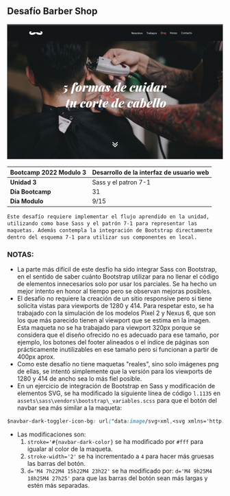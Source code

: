 ## Desafío Barber Shop

![imagen del desafio](assets/img/frontReadme.png)


|Bootcamp 2022 Modulo 3|Desarrollo de la interfaz de usuario web|
|----|-----|
|**Unidad 3**|Sass y el patron 7-1|
|**Día Bootcamp**|31|
|**Día Modulo**|9/15|



    Este desafío requiere implementar el flujo aprendido en la unidad, utilizando como base Sass y el patrón 7-1 para representar las maquetas. Además contempla la integración de Bootstrap directamente dentro del esquema 7-1 para utilizar sus componentes en local. 


### NOTAS: 

- La parte más difícil de este desfío ha sido integrar Sass con Bootstrap, en el sentido de saber cuánto Bootstrap utilizar para no llenar el código de elementos innecesarios solo por usar los parciales. Se ha hecho un mejor intento en honor al tiempo pero se observan mejoras posibles. 
- El desafío no requiere la creación de un sitio responsive pero si tiene solicita vistas para viewports de 1280 y 414. Para respetar esto, se ha trabajado con la simulación de los modelos Pixel 2 y Nexus 6, que son los que más parecido tienen al viewport que se estima en la imagen. Esta maqueta no se ha trabajado para viewport 320px porque se considera que el diseño ofrecido no es adecuado para ese tamaño, por ejemplo, los botones del footer alineados o el índice de páginas son prácticamente inutilizables en ese tamaño pero si funcionan a partir de 400px aprox.
- Como este desafío no tiene maquetas "reales", sino solo imágenes png de ellas, se intentó simplemente que la versión para los viewports de 1280 y 414 de ancho sea lo más fiel posible. 
- En un ejercicio de integración de Bootstrap en Sass y modificación de elementos SVG, se ha modificado la siguiente línea de código `l.1135` en `assets\sass\vendors\bootstrap\_variables.scss` para que el botón del navbar sea más similar a la maqueta:

```css
$navbar-dark-toggler-icon-bg: url("data:image/svg+xml,<svg xmlns='http://www.w3.org/2000/svg' viewBox='0 0 30 30'><path stroke='#FFF' stroke-miterlimit='10' stroke-width='4' d='M4 9h25M4 18h25M4 27h25'/></svg>") !default;
```

- Las modificaciones son: 
  1. `stroke='#{navbar-dark-color}` se ha modificado por `#fff` para igualar al color de la maqueta.
  1. `stroke-width='2'` se ha incrementado a `4` para hacer más gruesas las barras del botón.
  1. `d='M4 7h22M4 15h22M4 23h22'` se ha modificado por: `d='M4 9h25M4 18h25M4 27h25'` para que las barras del botón sean más largas y estén más separadas. 

<!--TODO debería colocar toda propiedad font-relativa en _typography?? -->
<!--TODO pedir ayuda al profe para alinear background-img según la maqueta -->